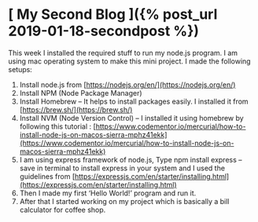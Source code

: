 # [ My Second Blog ]({% post_url 2019-01-18-secondpost %})

This week I installed the required stuff to run my node.js program. I am using mac operating system to make this mini project. I made the following setups:

1.	Install node.js from [https://nodejs.org/en/](https://nodejs.org/en/) 
2.	Install NPM (Node Package Manager) 
3.	Install Homebrew – It helps to install packages easily. I installed it from [https://brew.sh/](https://brew.sh/)
4.	Install NVM (Node Version Control) – I installed it using homebrew by following this tutorial :     [https://www.codementor.io/mercurial/how-to-install-node-js-on-macos-sierra-mphz41ekk](https://www.codementor.io/mercurial/how-to-install-node-js-on-macos-sierra-mphz41ekk)
5.	I am using express framework of node.js, Type npm install express –save in terminal to install express in your system and I used the guidelines from [https://expressjs.com/en/starter/installing.html](https://expressjs.com/en/starter/installing.html)
6.	Then I made my first ‘Hello World!’ program and run it.
7.	After that I started working on my project which is basically a bill calculator for coffee shop.
